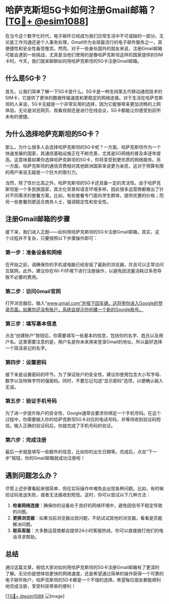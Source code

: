 # 哈萨克斯坦5G卡如何注册Gmail邮箱？[[TG💪+ @esim1088](https://t.me/s/esim1088)]

在当今这个数字化时代，电子邮件已经成为我们日常生活中不可或缺的一部分。无论是工作沟通还是个人事务处理，Gmail作为全球最流行的电子邮件服务之一，其便捷性和安全性备受推崇。然而，对于一些身处国外的朋友来说，注册Gmail邮箱可能会遇到一些挑战，尤其是当他们使用的是像哈萨克斯坦这样的国家提供的SIM卡时。今天，我们就来聊聊如何用哈萨克斯坦的5G卡注册Gmail邮箱。

## 什么是5G卡？

首先，让我们简单了解一下5G卡是什么。5G卡是一种支持第五代移动通信技术的SIM卡，它提供了更快的数据传输速度和更稳定的网络连接。对于生活在哈萨克斯坦的人来说，5G卡无疑是一个非常实用的选择，因为它能够带来更加流畅的上网体验。无论是浏览网页、观看视频还是进行在线会议，5G卡都能让你感受到前所未有的便捷。

## 为什么选择哈萨克斯坦的5G卡？

那么，为什么很多人会选择哈萨克斯坦的5G卡呢？一方面，哈萨克斯坦作为一个快速发展的国家，其通信基础设施正在不断完善，尤其是5G网络的普及率逐年提高。这意味着如果你选择哈萨克斯坦的5G卡，你将享受到更优质的网络服务。另一方面，哈萨克斯坦的通信资费相对其他欧洲国家来说更为亲民，这对于预算有限的用户来说无疑是一个巨大的吸引力。

当然，除了性价比高之外，哈萨克斯坦的5G卡还具备一定的灵活性。由于哈萨克斯坦是一个多民族国家，其文化背景和语言环境多样，因此很多运营商都推出了针对不同需求的套餐方案。比如，有些套餐专门面向学生群体，提供优惠的价格；而另一些套餐则更适合商务人士，强调稳定性和安全性。

## 注册Gmail邮箱的步骤

接下来，我们进入正题——如何用哈萨克斯坦的5G卡注册Gmail邮箱。其实，这个过程并不复杂，只要按照以下步骤操作即可：

### 第一步：准备设备和网络

在开始之前，请确保你的手机或电脑已经安装了最新的浏览器，并且可以正常访问互联网。此外，建议你在Wi-Fi环境下进行注册操作，以避免因流量消耗过多而导致不必要的费用。

### 第二步：访问Gmail官网

打开浏览器后，输入“www.gmail.com”并按下回车键。这将带你进入Google的登录页面。如果你还没有账户，系统会提示你创建一个新的Google账号。

### 第三步：填写基本信息

点击“创建账户”按钮后，你需要填写一些基本的信息，包括你的名字、姓氏以及用户名。这里需要注意的是，用户名是你未来用来登录Gmail的地址，所以最好选择一个简洁易记的名字。

### 第四步：设置密码

接下来是设置密码的环节。为了保证账户的安全性，建议你使用包含大小写字母、数字以及特殊字符的强密码。同时，不要忘记勾选“显示密码”选项，以便确认输入无误。

### 第五步：验证手机号码

为了进一步提升账户的安全性，Google通常会要求你绑定一个手机号码。在这个过程中，你需要输入你的哈萨克斯坦5G卡对应的电话号码，并等待收到验证码短信。输入正确的验证码后，你就完成了手机号码的验证。

### 第六步：完成注册

最后一步就是填写一些额外的信息，比如你的出生日期等。完成后，点击“下一步”按钮，你的Gmail邮箱就成功注册啦！

## 遇到问题怎么办？

尽管上述步骤看起来很简单，但在实际操作中难免会出现各种问题。比如，有时候验证码发送失败，或者无法接收到短信。这时，你可以尝试以下几种方法：

1. **检查网络连接**：确保你的设备处于良好的网络环境中，避免因信号不稳定导致的问题。
2. **更换浏览器**：如果当前浏览器出现问题，不妨试试其他的浏览器，看看是否能解决问题。
3. **联系客服**：大多数运营商都会提供24小时客服热线，你可以直接拨打他们的电话寻求帮助。

## 总结

通过这篇文章，相信大家对如何用哈萨克斯坦的5G卡注册Gmail邮箱有了更深的了解。无论你是想体验更快的网络速度，还是希望通过简单的操作获得一个可靠的电子邮件账户，哈萨克斯坦的5G卡都是一个不错的选择。希望每位朋友都能顺利地完成注册，享受科技带来的便利！

[[TG💪+ @esim1088](https://t.me/s/esim1088) ![Image](https://i.postimg.cc/4NQfJmqS/Snipaste-2025-05-13-00-14-12.png)]